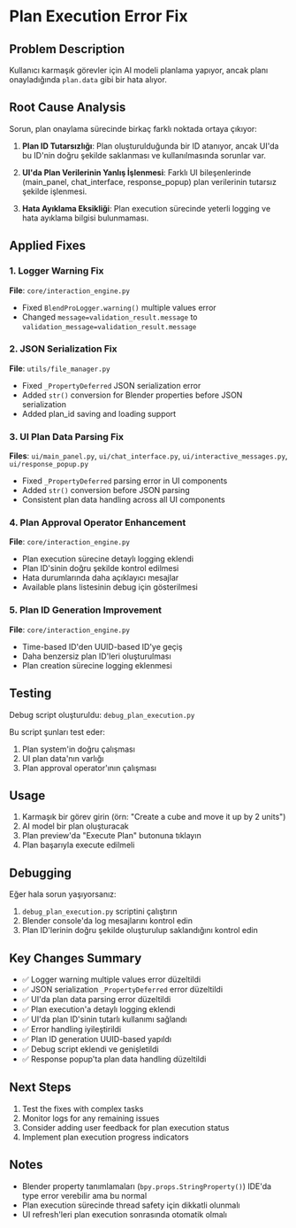 # Plan Execution Error Fix

## Problem Description

Kullanıcı karmaşık görevler için AI modeli planlama yapıyor, ancak planı onayladığında `plan.data` gibi bir hata alıyor.

## Root Cause Analysis

Sorun, plan onaylama sürecinde birkaç farklı noktada ortaya çıkıyor:

1. **Plan ID Tutarsızlığı**: Plan oluşturulduğunda bir ID atanıyor, ancak UI'da bu ID'nin doğru şekilde saklanması ve kullanılmasında sorunlar var.

2. **UI'da Plan Verilerinin Yanlış İşlenmesi**: Farklı UI bileşenlerinde (main_panel, chat_interface, response_popup) plan verilerinin tutarsız şekilde işlenmesi.

3. **Hata Ayıklama Eksikliği**: Plan execution sürecinde yeterli logging ve hata ayıklama bilgisi bulunmaması.

## Applied Fixes

### 1. Logger Warning Fix

**File**: `core/interaction_engine.py`
- Fixed `BlendProLogger.warning()` multiple values error
- Changed `message=validation_result.message` to `validation_message=validation_result.message`

### 2. JSON Serialization Fix

**File**: `utils/file_manager.py`
- Fixed `_PropertyDeferred` JSON serialization error
- Added `str()` conversion for Blender properties before JSON serialization
- Added plan_id saving and loading support

### 3. UI Plan Data Parsing Fix

**Files**: `ui/main_panel.py`, `ui/chat_interface.py`, `ui/interactive_messages.py`, `ui/response_popup.py`
- Fixed `_PropertyDeferred` parsing error in UI components
- Added `str()` conversion before JSON parsing
- Consistent plan data handling across all UI components

### 4. Plan Approval Operator Enhancement

**File**: `core/interaction_engine.py`
- Plan execution sürecine detaylı logging eklendi
- Plan ID'sinin doğru şekilde kontrol edilmesi
- Hata durumlarında daha açıklayıcı mesajlar
- Available plans listesinin debug için gösterilmesi

### 5. Plan ID Generation Improvement

**File**: `core/interaction_engine.py`
- Time-based ID'den UUID-based ID'ye geçiş
- Daha benzersiz plan ID'leri oluşturulması
- Plan creation sürecine logging eklenmesi

## Testing

Debug script oluşturuldu: `debug_plan_execution.py`

Bu script şunları test eder:
1. Plan system'in doğru çalışması
2. UI plan data'nın varlığı
3. Plan approval operator'ının çalışması

## Usage

1. Karmaşık bir görev girin (örn: "Create a cube and move it up by 2 units")
2. AI model bir plan oluşturacak
3. Plan preview'da "Execute Plan" butonuna tıklayın
4. Plan başarıyla execute edilmeli

## Debugging

Eğer hala sorun yaşıyorsanız:

1. `debug_plan_execution.py` scriptini çalıştırın
2. Blender console'da log mesajlarını kontrol edin
3. Plan ID'lerinin doğru şekilde oluşturulup saklandığını kontrol edin

## Key Changes Summary

- ✅ Logger warning multiple values error düzeltildi
- ✅ JSON serialization `_PropertyDeferred` error düzeltildi
- ✅ UI'da plan data parsing error düzeltildi
- ✅ Plan execution'a detaylı logging eklendi
- ✅ UI'da plan ID'sinin tutarlı kullanımı sağlandı
- ✅ Error handling iyileştirildi
- ✅ Plan ID generation UUID-based yapıldı
- ✅ Debug script eklendi ve genişletildi
- ✅ Response popup'ta plan data handling düzeltildi

## Next Steps

1. Test the fixes with complex tasks
2. Monitor logs for any remaining issues
3. Consider adding user feedback for plan execution status
4. Implement plan execution progress indicators

## Notes

- Blender property tanımlamaları (`bpy.props.StringProperty()`) IDE'da type error verebilir ama bu normal
- Plan execution sürecinde thread safety için dikkatli olunmalı
- UI refresh'leri plan execution sonrasında otomatik olmalı
